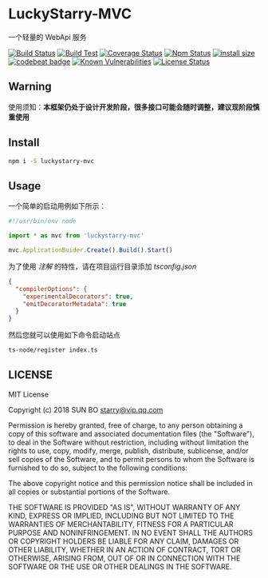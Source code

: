 # LuckyStarry-MVC

一个轻量的 WebApi 服务

[![Build Status](https://www.travis-ci.org/LuckyStarry/luckystarry-mvc.svg?branch=master)](https://www.travis-ci.org/LuckyStarry/luckystarry-mvc?branch=master)
[![Build Test](https://github.com/LuckyStarry/luckystarry-mvc/workflows/Build%20Test/badge.svg?branch=master)](https://github.com/LuckyStarry/luckystarry-mvc/actions?query=workflow%3A%22Build+Test%22+branch%3Amaster)
[![Coverage Status](https://coveralls.io/repos/github/LuckyStarry/luckystarry-mvc/badge.svg?branch=master)](https://coveralls.io/github/LuckyStarry/luckystarry-mvc?branch=master)
[![Npm Status](https://img.shields.io/npm/v/luckystarry-mvc.svg)](https://www.npmjs.com/package/luckystarry-mvc)
[![install size](https://packagephobia.now.sh/badge?p=luckystarry-mvc)](https://packagephobia.now.sh/result?p=luckystarry-mvc)
[![codebeat badge](https://codebeat.co/badges/3265bab9-f87a-4e77-8d2a-d4bf75b5592b)](https://codebeat.co/projects/github-com-luckystarry-luckystarry-mvc-master)
[![Known Vulnerabilities](https://snyk.io/test/github/LuckyStarry/luckystarry-mvc/badge.svg?targetFile=package.json)](https://snyk.io/test/github/LuckyStarry/luckystarry-mvc?targetFile=package.json)
[![License Status](https://img.shields.io/badge/License-MIT-brightgreen.svg)](https://raw.githubusercontent.com/LuckyStarry/luckystarry-mvc/master/LICENSE)

## Warning

使用须知：**本框架仍处于设计开发阶段，很多接口可能会随时调整，建议现阶段慎重使用**

## Install

```bash
npm i -S luckystarry-mvc
```

## Usage

一个简单的启动用例如下所示：

```javascript
#!/usr/bin/env node

import * as mvc from 'luckystarry-mvc'

mvc.ApplicationBuider.Create().Build().Start()
```

为了使用 _注解_ 的特性，请在项目运行目录添加 _tsconfig.json_

```json
{
  "compilerOptions": {
    "experimentalDecorators": true,
    "emitDecoratorMetadata": true
  }
}
```

然后您就可以使用如下命令启动站点

```bash
ts-node/register index.ts
```

## LICENSE

MIT License

Copyright (c) 2018 SUN BO <starry@vip.qq.com>

Permission is hereby granted, free of charge, to any person obtaining a copy
of this software and associated documentation files (the "Software"), to deal
in the Software without restriction, including without limitation the rights
to use, copy, modify, merge, publish, distribute, sublicense, and/or sell
copies of the Software, and to permit persons to whom the Software is
furnished to do so, subject to the following conditions:

The above copyright notice and this permission notice shall be included in all
copies or substantial portions of the Software.

THE SOFTWARE IS PROVIDED "AS IS", WITHOUT WARRANTY OF ANY KIND, EXPRESS OR
IMPLIED, INCLUDING BUT NOT LIMITED TO THE WARRANTIES OF MERCHANTABILITY,
FITNESS FOR A PARTICULAR PURPOSE AND NONINFRINGEMENT. IN NO EVENT SHALL THE
AUTHORS OR COPYRIGHT HOLDERS BE LIABLE FOR ANY CLAIM, DAMAGES OR OTHER
LIABILITY, WHETHER IN AN ACTION OF CONTRACT, TORT OR OTHERWISE, ARISING FROM,
OUT OF OR IN CONNECTION WITH THE SOFTWARE OR THE USE OR OTHER DEALINGS IN THE
SOFTWARE.
